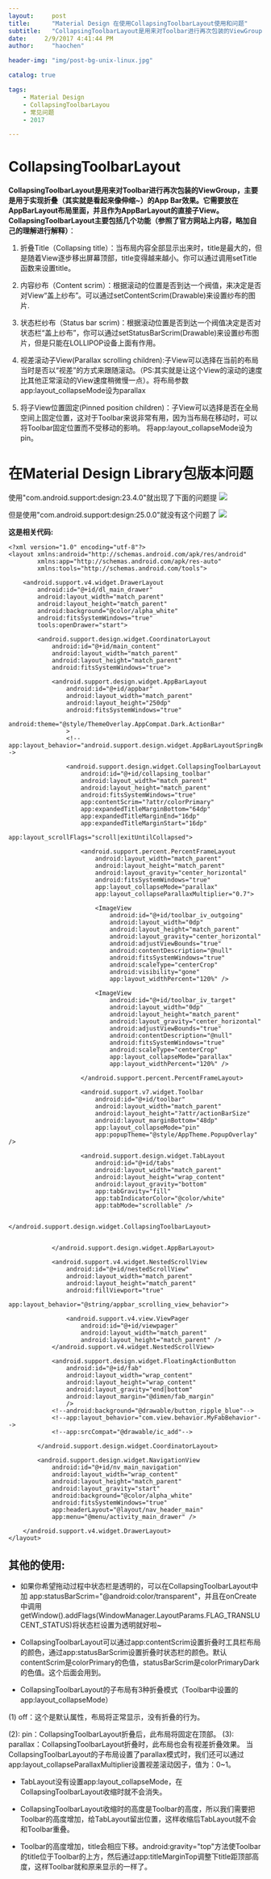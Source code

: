 ```yaml
---
layout:     post
title:      "Material Design 在使用CollapsingToolbarLayout使用和问题"
subtitle:   "CollapsingToolbarLayout是用来对Toolbar进行再次包装的ViewGroup，主要是用于实现折叠（其实就是看起来像伸缩~）的App Bar效果。"
date:     2/9/2017 4:41:44 PM 
author:     "haochen"

header-img: "img/post-bg-unix-linux.jpg"

catalog: true

tags:
    - Material Design
    - CollapsingToolbarLayou
    - 常见问题
    - 2017

---
```


# CollapsingToolbarLayout


**CollapsingToolbarLayout是用来对Toolbar进行再次包装的ViewGroup，主要是用于实现折叠（其实就是看起来像伸缩~）的App Bar效果。它需要放在AppBarLayout布局里面，并且作为AppBarLayout的直接子View。CollapsingToolbarLayout主要包括几个功能（参照了官方网站上内容，略加自己的理解进行解释）**：

1.  折叠Title（Collapsing title）：当布局内容全部显示出来时，title是最大的，但是随着View逐步移出屏幕顶部，title变得越来越小。你可以通过调用setTitle函数来设置title。

2. 内容纱布（Content scrim）：根据滚动的位置是否到达一个阀值，来决定是否对View“盖上纱布”。可以通过setContentScrim(Drawable)来设置纱布的图片.

3. 状态栏纱布（Status bar scrim)：根据滚动位置是否到达一个阀值决定是否对状态栏“盖上纱布”，你可以通过setStatusBarScrim(Drawable)来设置纱布图片，但是只能在LOLLIPOP设备上面有作用。

4. 视差滚动子View(Parallax scrolling children):子View可以选择在当前的布局当时是否以“视差”的方式来跟随滚动。（PS:其实就是让这个View的滚动的速度比其他正常滚动的View速度稍微慢一点）。将布局参数app:layout_collapseMode设为parallax

5. 将子View位置固定(Pinned position children)：子View可以选择是否在全局空间上固定位置，这对于Toolbar来说非常有用，因为当布局在移动时，可以将Toolbar固定位置而不受移动的影响。 将app:layout_collapseMode设为pin。



# 在Material Design Library包版本问题


 使用"com.android.support:design:23.4.0"就出现了下面的问题提
![](http://i.imgur.com/lnZ2zfx.gif)


但是使用"com.android.support:design:25.0.0"就没有这个问题了
![](http://i.imgur.com/YQBUpAM.gif)


**这是相关代码:**

	<?xml version="1.0" encoding="utf-8"?>
	<layout xmlns:android="http://schemas.android.com/apk/res/android"
	        xmlns:app="http://schemas.android.com/apk/res-auto"
	        xmlns:tools="http://schemas.android.com/tools">
	
	    <android.support.v4.widget.DrawerLayout
	        android:id="@+id/dl_main_drawer"
	        android:layout_width="match_parent"
	        android:layout_height="match_parent"
	        android:background="@color/alpha_white"
	        android:fitsSystemWindows="true"
	        tools:openDrawer="start">
	
	        <android.support.design.widget.CoordinatorLayout
	            android:id="@+id/main_content"
	            android:layout_width="match_parent"
	            android:layout_height="match_parent"
	            android:fitsSystemWindows="true">
	
	            <android.support.design.widget.AppBarLayout
	                android:id="@+id/appbar"
	                android:layout_width="match_parent"
	                android:layout_height="250dp"
	                android:fitsSystemWindows="true"
	                android:theme="@style/ThemeOverlay.AppCompat.Dark.ActionBar"
	                >
	                <!--app:layout_behavior="android.support.design.widget.AppBarLayoutSpringBehavior"-->
	
	                <android.support.design.widget.CollapsingToolbarLayout
	                    android:id="@+id/collapsing_toolbar"
	                    android:layout_width="match_parent"
	                    android:layout_height="match_parent"
	                    android:fitsSystemWindows="true"
	                    app:contentScrim="?attr/colorPrimary"
	                    app:expandedTitleMarginBottom="64dp"
	                    app:expandedTitleMarginEnd="16dp"
	                    app:expandedTitleMarginStart="16dp"
	                    app:layout_scrollFlags="scroll|exitUntilCollapsed">
	
	                    <android.support.percent.PercentFrameLayout
	                        android:layout_width="match_parent"
	                        android:layout_height="match_parent"
	                        android:layout_gravity="center_horizontal"
	                        android:fitsSystemWindows="true"
	                        app:layout_collapseMode="parallax"
	                        app:layout_collapseParallaxMultiplier="0.7">
	
	                        <ImageView
	                            android:id="@+id/toolbar_iv_outgoing"
	                            android:layout_width="0dp"
	                            android:layout_height="match_parent"
	                            android:layout_gravity="center_horizontal"
	                            android:adjustViewBounds="true"
	                            android:contentDescription="@null"
	                            android:fitsSystemWindows="true"
	                            android:scaleType="centerCrop"
	                            android:visibility="gone"
	                            app:layout_widthPercent="120%" />
	
	                        <ImageView
	                            android:id="@+id/toolbar_iv_target"
	                            android:layout_width="0dp"
	                            android:layout_height="match_parent"
	                            android:layout_gravity="center_horizontal"
	                            android:adjustViewBounds="true"
	                            android:contentDescription="@null"
	                            android:fitsSystemWindows="true"
	                            android:scaleType="centerCrop"
	                            app:layout_collapseMode="parallax"
	                            app:layout_widthPercent="120%" />
	
	                    </android.support.percent.PercentFrameLayout>
	
	                    <android.support.v7.widget.Toolbar
	                        android:id="@+id/toolbar"
	                        android:layout_width="match_parent"
	                        android:layout_height="?attr/actionBarSize"
	                        android:layout_marginBottom="48dp"
	                        app:layout_collapseMode="pin"
	                        app:popupTheme="@style/AppTheme.PopupOverlay" />
	
	                    <android.support.design.widget.TabLayout
	                        android:id="@+id/tabs"
	                        android:layout_width="match_parent"
	                        android:layout_height="wrap_content"
	                        android:layout_gravity="bottom"
	                        app:tabGravity="fill"
	                        app:tabIndicatorColor="@color/white"
	                        app:tabMode="scrollable" />
	
	                </android.support.design.widget.CollapsingToolbarLayout>
	
	
	            </android.support.design.widget.AppBarLayout>
	
	            <android.support.v4.widget.NestedScrollView
	                android:id="@+id/nestedScrollView"
	                android:layout_width="match_parent"
	                android:layout_height="match_parent"
	                android:fillViewport="true"
	                app:layout_behavior="@string/appbar_scrolling_view_behavior">
	
	                <android.support.v4.view.ViewPager
	                    android:id="@+id/viewpager"
	                    android:layout_width="match_parent"
	                    android:layout_height="match_parent" />
	            </android.support.v4.widget.NestedScrollView>
	
	            <android.support.design.widget.FloatingActionButton
	                android:id="@+id/fab"
	                android:layout_width="wrap_content"
	                android:layout_height="wrap_content"
	                android:layout_gravity="end|bottom"
	                android:layout_margin="@dimen/fab_margin"
	                />
	            <!--android:background="@drawable/button_ripple_blue"-->
	            <!--app:layout_behavior="com.view.behavior.MyFabBehavior"-->
	            <!--app:srcCompat="@drawable/ic_add"-->
	
	        </android.support.design.widget.CoordinatorLayout>
	
	        <android.support.design.widget.NavigationView
	            android:id="@+id/nv_main_navigation"
	            android:layout_width="wrap_content"
	            android:layout_height="match_parent"
	            android:layout_gravity="start"
	            android:background="@color/alpha_white"
	            android:fitsSystemWindows="true"
	            app:headerLayout="@layout/nav_header_main"
	            app:menu="@menu/activity_main_drawer" />
	
	    </android.support.v4.widget.DrawerLayout>
	</layout>



## 其他的使用:

- 如果你希望拖动过程中状态栏是透明的，可以在CollapsingToolbarLayout中加 app:statusBarScrim="@android:color/transparent"，并且在onCreate中调用getWindow().addFlags(WindowManager.LayoutParams.FLAG_TRANSLUCENT_STATUS)将状态栏设置为透明就好啦~



- CollapsingToolbarLayout可以通过app:contentScrim设置折叠时工具栏布局的颜色，通过app:statusBarScrim设置折叠时状态栏的颜色。默认contentScrim是colorPrimary的色值，statusBarScrim是colorPrimaryDark的色值。这个后面会用到。

- CollapsingToolbarLayout的子布局有3种折叠模式（Toolbar中设置的app:layout_collapseMode）

(1) off：这个是默认属性，布局将正常显示，没有折叠的行为。

(2): pin：CollapsingToolbarLayout折叠后，此布局将固定在顶部。
(3): parallax：CollapsingToolbarLayout折叠时，此布局也会有视差折叠效果。
当CollapsingToolbarLayout的子布局设置了parallax模式时，我们还可以通过app:layout_collapseParallaxMultiplier设置视差滚动因子，值为：0~1。



- TabLayout没有设置app:layout_collapseMode，在CollapsingToolbarLayout收缩时就不会消失。

- CollapsingToolbarLayout收缩时的高度是Toolbar的高度，所以我们需要把Toolbar的高度增加，给TabLayout留出位置，这样收缩后TabLayout就不会和Toolbar重叠。

- Toolbar的高度增加，title会相应下移。android:gravity="top"方法使Toolbar的title位于Toolbar的上方，然后通过app:titleMarginTop调整下title距顶部高度，这样Toolbar就和原来显示的一样了。